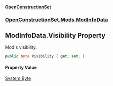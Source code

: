 #### [OpenConstructionSet](index.md 'index')
### [OpenConstructionSet.Mods](index.md#OpenConstructionSet_Mods 'OpenConstructionSet.Mods').[ModInfoData](ZdFSsCp5Yk427RM+q39Nmw.md 'OpenConstructionSet.Mods.ModInfoData')
## ModInfoData.Visibility Property
Mod's visibility.  
```csharp
public byte Visibility { get; set; }
```
#### Property Value
[System.Byte](https://docs.microsoft.com/en-us/dotnet/api/System.Byte 'System.Byte')
